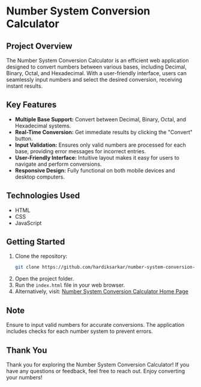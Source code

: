# Number System Conversion Calculator

## Project Overview
The Number System Conversion Calculator is an efficient web application designed to convert numbers between various bases, including Decimal, Binary, Octal, and Hexadecimal. With a user-friendly interface, users can seamlessly input numbers and select the desired conversion, receiving instant results.

## Key Features
- **Multiple Base Support:** Convert between Decimal, Binary, Octal, and Hexadecimal systems.
- **Real-Time Conversion:** Get immediate results by clicking the "Convert" button.
- **Input Validation:** Ensures only valid numbers are processed for each base, providing error messages for incorrect entries.
- **User-Friendly Interface:** Intuitive layout makes it easy for users to navigate and perform conversions.
- **Responsive Design:** Fully functional on both mobile devices and desktop computers.

## Technologies Used
- HTML
- CSS
- JavaScript

## Getting Started
1. Clone the repository:
   ```bash
   git clone https://github.com/hardiksarkar/number-system-conversion-calculator.git
2. Open the project folder.
3. Run the `index.html` file in your web browser.
4. Alternatively, visit: [Number System Conversion Calculator Home Page](https://hardiksarkar.github.io/conversion_calculator/)

## Note
Ensure to input valid numbers for accurate conversions. The application includes checks for each number system to prevent errors.

## Thank You
Thank you for exploring the Number System Conversion Calculator! If you have any questions or feedback, feel free to reach out. Enjoy converting your numbers!

